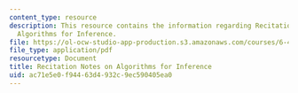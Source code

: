 ```yaml
---
content_type: resource
description: This resource contains the information regarding Recitation Notes on
  Algorithms for Inference.
file: https://ol-ocw-studio-app-production.s3.amazonaws.com/courses/6-438-algorithms-for-inference-fall-2014/ac71e5e0f94463d4932c9ec590405ea0_MIT6_438F14_Example.pdf
file_type: application/pdf
resourcetype: Document
title: Recitation Notes on Algorithms for Inference
uid: ac71e5e0-f944-63d4-932c-9ec590405ea0
---
```

